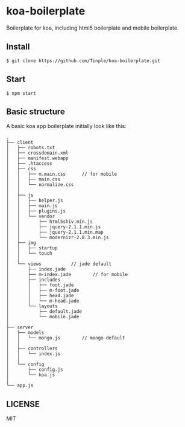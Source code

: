 koa-boilerplate
===============

Boilerplate for koa, including html5 boilerplate and mobile boilerplate.

## Install

```
$ git clone https://github.com/Tinple/koa-boilerplate.git
```

## Start

```
$ npm start
```

## Basic structure

A basic koa app boilerplate initially look like this:

```
.
├── client
│   ├── robots.txt
│   ├── crossdomain.xml
│	├── manifest.webapp
│	├── .htaccess
│	├── css
│	│	├── m.main.css 		// for mobile
│	│	├── main.css
│	│	└── normalize.css
│	│
│	├── js
│	│	├── helper.js
│	│	├── main.js
│	│	├── plugins.js
│	│	└── vendor
│	│		├── html5shiv.min.js
│	│		├── jquery-2.1.1.min.js
│	│		├── jquery-2.1.1.min.map
│	│		└── modernizr-2.8.3.min.js
│	├── img
│	│	├── startup
│	│	└── touch
│	│
│	└── views			// jade default
│		├── index.jade
│		├── m-index.jade 		// for mobile
│		├── includes
│		│	├── foot.jade
│		│	├── m-foot.jade
│		│	├── head.jade
│		│	└── m-head.jade
│		└── layouts
│			├── default.jade
│			└── mobile.jade
│
├── server
│   ├── models
│	│	└── mongo.js 		// mongo default
│	│
│   ├── controllers
│	│	└── index.js
│	│
│   └── config
│       ├── config.js
│       └── koa.js
│
└── app.js
```

## LICENSE

MIT